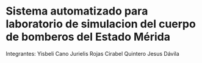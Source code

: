 # Sistema automatizado para laboratorio de simulacion del cuerpo de bomberos del Estado Mérida

Integrantes: Yisbeli Cano
Jurielis Rojas
Cirabel Quintero
Jesus Dávila
